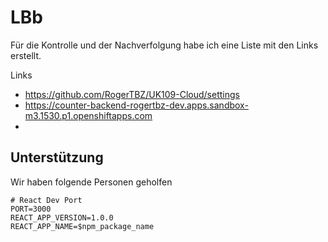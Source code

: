 # LBb

Für die Kontrolle und der Nachverfolgung habe ich eine Liste mit den Links erstellt.  

Links
- https://github.com/RogerTBZ/UK109-Cloud/settings
- https://counter-backend-rogertbz-dev.apps.sandbox-m3.1530.p1.openshiftapps.com
- 


## Unterstützung
Wir haben folgende Personen geholfen
```
# React Dev Port
PORT=3000
REACT_APP_VERSION=1.0.0
REACT_APP_NAME=$npm_package_name
```


